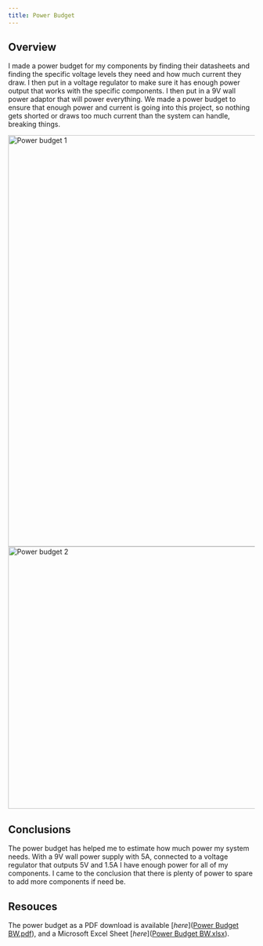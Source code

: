 ```yaml
---
title: Power Budget
---
```


## Overview
I made a power budget for my components by finding their datasheets and finding the specific voltage levels they need and how much current they draw. I then put in a voltage regulator to make sure it has enough power output that works with the specific components. I then put in a 9V wall power adaptor that will power everything. We made a power budget to ensure that enough power and current is going into this project, so nothing gets shorted or draws too much current than the system can handle, breaking things.

<img width="1163" height="839" alt="Power budget 1" src="https://github.com/user-attachments/assets/e64ee8e0-44ce-48a7-b11a-2b985c91f409" />

<img width="1171" height="535" alt="Power budget 2" src="https://github.com/user-attachments/assets/b7b87f74-5c3b-4264-a471-8acac9028fb6" />


## Conclusions

The power budget has helped me to estimate how much power my system needs. With a 9V wall power supply with 5A, connected to a voltage regulator that outputs 5V and 1.5A I have enough power for all of my components. I came to the conclusion that there is plenty of power to spare to add more components if need be.

## Resouces

The power budget as a PDF download is available [*here*]([Power Budget BW.pdf](https://github.com/user-attachments/files/23160683/Power.Budget.BW.pdf)), and a Microsoft Excel Sheet [*here*]([Power Budget BW.xlsx](https://github.com/user-attachments/files/23160697/Power.Budget.BW.xlsx)).
